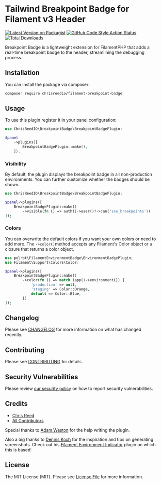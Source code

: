 # Tailwind Breakpoint Badge for Filament v3 Header

[![Latest Version on Packagist](https://img.shields.io/packagist/v/chrisreedio/filament-breakpoint-badge.svg?style=flat-square)](https://packagist.org/packages/chrisreedio/filament-breakpoint-badge)
[![GitHub Code Style Action Status](https://img.shields.io/github/actions/workflow/status/chrisreedio/filament-breakpoint-badge/fix-php-code-style-issues.yml?branch=main&label=code%20style&style=flat-square)](https://github.com/chrisreedio/filament-breakpoint-badge/actions?query=workflow%3A%22Fix+PHP+Code+Styling%22+branch%3A3.x)
[![Total Downloads](https://img.shields.io/packagist/dt/chrisreedio/filament-breakpoint-badge.svg?style=flat-square)](https://packagist.org/packages/chrisreedio/filament-breakpoint-badge)

Breakpoint Badge is a lightweight extension for FilamentPHP that adds a real-time breakpoint badge to the header, streamlining the debugging process. 

## Installation

You can install the package via composer:

```bash
composer require chrisreedio/filament-breakpoint-badge
```

## Usage

To use this plugin register it in your panel configuration:

```php
use ChrisReedIO\BreakpointBadge\BreakpointBadgePlugin;

$panel
    ->plugins([
        BreakpointBadgePlugin::make(),
    ]);
```

### Visibility

By default, the plugin displays the breakpoint badge in all non-production environments. 
You can further customize whether the badges should be shown.

```php
use ChrisReedIO\BreakpointBadge\BreakpointBadgePlugin;

$panel->plugins([
    BreakpointBadgePlugin::make()
        ->visible(fn () => auth()->user()?->can('see_breakpoints'))
]);
```

### Colors

You can overwrite the default colors if you want your own colors or need to add more. The `->color()`method accepts any Filament's Color object or a closure that returns a color object.

```php
use pxlrbt\FilamentEnvironmentBadge\EnvironmentBadgePlugin;
use Filament\Support\Colors\Color;

$panel->plugins([
    BreakpointBadgePlugin::make()
        ->color(fn () => match (app()->environment()) {
            'production' => null,
            'staging' => Color::Orange,
            default => Color::Blue,
        })
]);
```

## Changelog

Please see [CHANGELOG](CHANGELOG.md) for more information on what has changed recently.

## Contributing

Please see [CONTRIBUTING](.github/CONTRIBUTING.md) for details.

## Security Vulnerabilities

Please review [our security policy](../../security/policy) on how to report security vulnerabilities.

## Credits

- [Chris Reed](https://github.com/chrisreedio)
- [All Contributors](../../contributors)

Special thanks to [Adam Weston](https://github.com/awcodes) for the help writing the plugin.

Also a big thanks to [Dennis Koch](https://github.com/pxlrbt) for the inspiration and tips on generating screenshots. 
Check out his [Filament Environment Indicator](https://github.com/pxlrbt/filament-environment-indicator) plugin on which this is based!

## License

The MIT License (MIT). Please see [License File](LICENSE.md) for more information.
